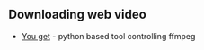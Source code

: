 ## Downloading web video
- [You get](https://github.com/soimort/you-get) - python based tool controlling ffmpeg